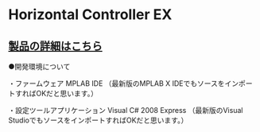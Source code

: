 ﻿# Horizontal Controller EX
 
 ## [製品の詳細はこちら](https://bit-trade-one.co.jp/product/bitferrous/bfhc2bk/)  
 
﻿●開発環境について

・ファームウェア
MPLAB IDE （最新版のMPLAB X IDEでもソースをインポートすればOKだと思います。）

・設定ツールアプリケーション
Visual C# 2008 Express （最新版のVisual StudioでもソースをインポートすればOKだと思います。）
